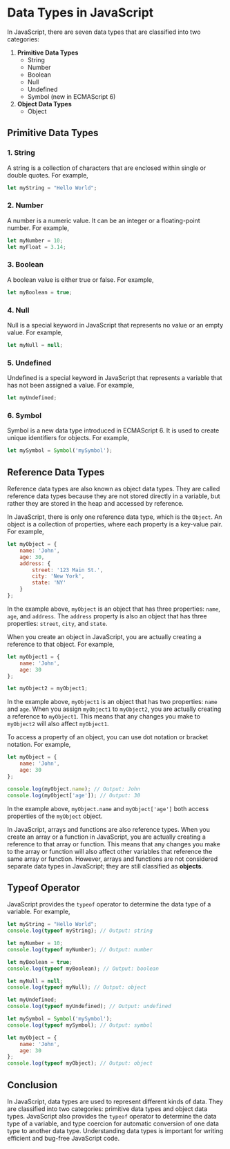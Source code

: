 
# Data Types in JavaScript

In JavaScript, there are seven data types that are classified into two categories:

1. **Primitive Data Types**
    - String
    - Number
    - Boolean
    - Null
    - Undefined
    - Symbol (new in ECMAScript 6)
2. **Object Data Types**
    - Object

## Primitive Data Types

### 1. String

A string is a collection of characters that are enclosed within single or double quotes. For example,

```js
let myString = "Hello World";

```

### 2. Number

A number is a numeric value. It can be an integer or a floating-point number. For example,

```js
let myNumber = 10;
let myFloat = 3.14;

```

### 3. Boolean

A boolean value is either true or false. For example,

```js
let myBoolean = true;

```

### 4. Null

Null is a special keyword in JavaScript that represents no value or an empty value. For example,

```js
let myNull = null;

```

### 5. Undefined

Undefined is a special keyword in JavaScript that represents a variable that has not been assigned a value. For example,

```js
let myUndefined;

```

### 6. Symbol

Symbol is a new data type introduced in ECMAScript 6. It is used to create unique identifiers for objects. For example,

```js
let mySymbol = Symbol('mySymbol');

```

## Reference Data Types

Reference data types are also known as object data types. They are called reference data types because they are not stored directly in a variable, but rather they are stored in the heap and accessed by reference.

In JavaScript, there is only one reference data type, which is the `Object`. An object is a collection of properties, where each property is a key-value pair. For example,

```js
let myObject = {
    name: 'John',
    age: 30,
    address: {
        street: '123 Main St.',
        city: 'New York',
        state: 'NY'
    }
};

```

In the example above, `myObject` is an object that has three properties: `name`, `age`, and `address`. The `address` property is also an object that has three properties: `street`, `city`, and `state`.

When you create an object in JavaScript, you are actually creating a reference to that object. For example,

```js
let myObject1 = {
    name: 'John',
    age: 30
};

let myObject2 = myObject1;

```

In the example above, `myObject1` is an object that has two properties: `name` and `age`. When you assign `myObject1` to `myObject2`, you are actually creating a reference to `myObject1`. This means that any changes you make to `myObject2` will also affect `myObject1`.

To access a property of an object, you can use dot notation or bracket notation. For example,

```js
let myObject = {
    name: 'John',
    age: 30
};

console.log(myObject.name); // Output: John
console.log(myObject['age']); // Output: 30

```

In the example above, `myObject.name` and `myObject['age']` both access properties of the `myObject` object.

In JavaScript, arrays and functions are also reference types. When you create an array or a function in JavaScript, you are actually creating a reference to that array or function. This means that any changes you make to the array or function will also affect other variables that reference the same array or function. However, arrays and functions are not considered separate data types in JavaScript; they are still classified as **objects**.

## Typeof Operator

JavaScript provides the `typeof` operator to determine the data type of a variable. For example,

```js
let myString = "Hello World";
console.log(typeof myString); // Output: string

let myNumber = 10;
console.log(typeof myNumber); // Output: number

let myBoolean = true;
console.log(typeof myBoolean); // Output: boolean

let myNull = null;
console.log(typeof myNull); // Output: object

let myUndefined;
console.log(typeof myUndefined); // Output: undefined

let mySymbol = Symbol('mySymbol');
console.log(typeof mySymbol); // Output: symbol

let myObject = {
    name: 'John',
    age: 30
};
console.log(typeof myObject); // Output: object

```

## Conclusion

In JavaScript, data types are used to represent different kinds of data. They are classified into two categories: primitive data types and object data types. JavaScript also provides the `typeof` operator to determine the data type of a variable, and type coercion for automatic conversion of one data type to another data type. Understanding data types is important for writing efficient and bug-free JavaScript code.
